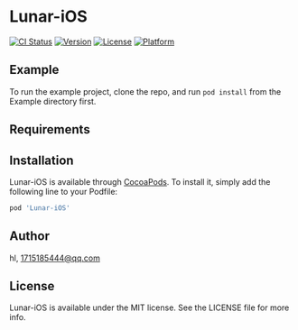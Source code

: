 # Lunar-iOS

[![CI Status](https://img.shields.io/travis/hl/Lunar-iOS.svg?style=flat)](https://travis-ci.org/hl/Lunar-iOS)
[![Version](https://img.shields.io/cocoapods/v/Lunar-iOS.svg?style=flat)](https://cocoapods.org/pods/Lunar-iOS)
[![License](https://img.shields.io/cocoapods/l/Lunar-iOS.svg?style=flat)](https://cocoapods.org/pods/Lunar-iOS)
[![Platform](https://img.shields.io/cocoapods/p/Lunar-iOS.svg?style=flat)](https://cocoapods.org/pods/Lunar-iOS)

## Example

To run the example project, clone the repo, and run `pod install` from the Example directory first.

## Requirements

## Installation

Lunar-iOS is available through [CocoaPods](https://cocoapods.org). To install
it, simply add the following line to your Podfile:

```ruby
pod 'Lunar-iOS'
```

## Author

hl, 1715185444@qq.com

## License

Lunar-iOS is available under the MIT license. See the LICENSE file for more info.
